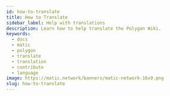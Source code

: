 ```yaml
---
id: how-to-translate
title: How to Translate
sidebar_label: Help with translations
description: Learn how to help translate the Polygon Wiki.
keywords:
  - docs
  - matic
  - polygon
  - translate
  - translation
  - contribute
  - language
image: https://matic.network/banners/matic-network-16x9.png
slug: how-to-translate
---
```

